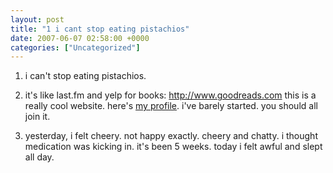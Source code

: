 ```yaml
---
layout: post
title: "1 i cant stop eating pistachios"
date: 2007-06-07 02:58:00 +0000
categories: ["Uncategorized"]
---
```


1. i can't stop eating pistachios.

2. it's like last.fm and yelp for books: http://www.goodreads.com
this is a really cool website.
here's [my profile](http://www.goodreads.com/user/show/120790). i've barely started.
you should all join it.

3. yesterday, i felt cheery. not happy exactly. cheery and chatty. i thought medication was kicking in. it's been 5 weeks. today i felt awful and slept all day.